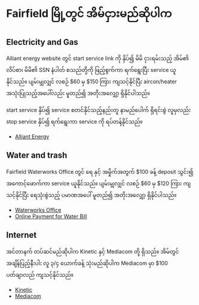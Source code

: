 # Fairfield မြို့တွင် အိမ်ငှားမည်ဆိုပါက

## Electricity and Gas

Alliant energy website တွင် start service link ကို နှိပ်၍ မိမိ ငှားရမ်းသည့် အိမ်၏ လိပ်စာ၊ မိမိ၏ SSN နံပါတ် စသည်တို့ကို ဖြည့်စွက်ကာ ရက်ရွေးပြီး service ယူနိုင်သည်။ ပျမ်းမျှလျှင် လစဉ် $60 မှ $150 ကြား ကျသင့်နိုင်ပြီး aircon/heater အသုံးပြုသည့်အပေါ်လည်း မူတည်၍ အတိုးအလျှော့ ရှိနိုင်ပါသည်။

start service နှိပ်၍ service စတင်နိုင်သည့်နည်းတူ နာမည်ပေါက် ရှိရင်းစွဲ လူမှလည်း stop service နှိပ်၍ ရက်ရွေးကာ service ကို ရပ်တန့်နိုင်သည်။

- [Alliant Energy](https://myaccount.alliantenergy.com/portal/#/login)

## Water and trash

Fairfield Waterworks Office တွင် ရေ နှင့် အမှိုက်အတွက် $100 ခန့် deposit သွင်း၍ အကောင့်ဖောက်ကာ service ယူနိုင်သည်။ ပျမ်းမျှလျှင် လစဉ် $60 မှ $120 ကြား ကျသင့်နိုင်ပြီး ရေသုံးစွဲသည့် ပမာဏအပေါ် မူတည်၍ အတိုးအလျှော့ ရှိနိုင်ပါသည်။

- [Waterworks Office](https://cityoffairfieldiowa.com/202/Water-Department)
- [Online Payment for Water Bill](https://fairfieldia.ourcommunityconnect.com/)

## Internet

အင်တာနက် တပ်ဆင်မည်ဆိုပါက Kinetic နှင့် Mediacom တို့ ရှိသည်။ အိမ်တွင် အချိန်ပြည့်နီးပါး လူ ၃/၄ ယောက်ခန့် သုံးမည်ဆိုပါက Mediacom မှာ $100 ပတ်ချာလည် ကျသင့်နိုင်သည်။

- [Kinetic](https://www.windstream.com/high-speed-internet)
- [Mediacom](https://mediacomcable.com/)
